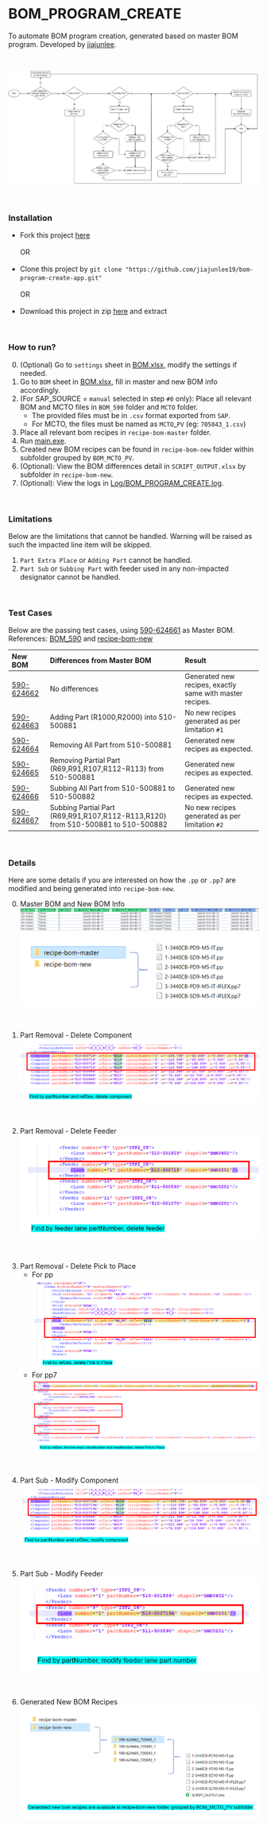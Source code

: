 # BOM_PROGRAM_CREATE
To automate BOM program creation, generated based on master BOM program. Developed by [jiajunlee](https://github.com/jiajunlee19).

<br>

![flowchart.png](Misc/flowchart.png)

<br>

### Installation
- Fork this project [here](https://github.com/jiajunlee19/bom-program-create-app/fork)
<br><br>
    OR
<br><br> 
- Clone this project by `git clone "https://github.com/jiajunlee19/bom-program-create-app.git"`
<br><br>
    OR
<br><br> 
- Download this project in zip [here](https://github.com/jiajunlee19/bom-program-create-app/archive/refs/heads/master.zip) and extract

<br>

### How to run?
0. (Optional) Go to `settings` sheet in [BOM.xlsx](BOM.xlsx), modify the settings if needed.
1. Go to `BOM` sheet in [BOM.xlsx](BOM.xlsx), fill in master and new BOM info accordingly.
2. (For SAP_SOURCE = `manual` selected in step `#0` only): Place all relevant BOM and MCTO files in `BOM_590` folder and `MCTO` folder.
    - The provided files must be in `.csv` format exported from `SAP`.
    - For MCTO, the files must be named as `MCTO`_`PV` (eg: `705043_1.csv`)
3. Place all relevant bom recipes in `recipe-bom-master` folder.
4. Run [main.exe](main.exe).
5. Created new BOM recipes can be found in `recipe-bom-new` folder within subfolder grouped by `BOM_MCTO_PV`.
6. (Optional): View the BOM differences detail in `SCRIPT_OUTPUT.xlsx` by subfolder in `recipe-bom-new`.
7. (Optional): View the logs in [Log/BOM_PROGRAM_CREATE.log](Log/BOM_PROGRAM_CREATE.log).

<br>

### Limitations
Below are the limitations that cannot be handled. Warning will be raised as such the impacted line item will be skipped.
1. `Part Extra Place` or `Adding Part` cannot be handled.
2. `Part Sub` or `Subbing Part` with feeder used in any non-impacted designator cannot be handled.

<br>

### Test Cases
Below are the passing test cases, using [590-624661](BOM_590/590-624661.csv) as Master BOM.
References: [BOM_590](BOM_590/) and [recipe-bom-new](recipe-bom-new/)

| New BOM                              | Differences from Master BOM | Result                                                   |
| :---                                 | :-------------------------  | :----                                                    |
| [590-624662](BOM_590/590-624662.csv) | No differences              | Generated new recipes, exactly same with master recipes. |
| [590-624663](BOM_590/590-624663.csv) | Adding Part (R1000,R2000) into 510-500881              | No new recipes generated as per limitation `#1`          |
| [590-624664](BOM_590/590-624664.csv) | Removing All Part from 510-500881                | Generated new recipes as expected.                       |
| [590-624665](BOM_590/590-624665.csv) | Removing Partial Part (R69,R91,R107,R112-R113) from 510-500881              | Generated new recipes as expected.                       |
| [590-624666](BOM_590/590-624666.csv) | Subbing All Part from 510-500881 to 510-500882              | Generated new recipes as expected.                       |
| [590-624667](BOM_590/590-624667.csv) | Subbing Partial Part (R69,R91,R107,R112-R113,R120) from 510-500881 to 510-500882              | No new recipes generated as per limitation `#2`          |

<br>

### Details
Here are some details if you are interested on how the `.pp` or `.pp7` are modified and being generated into `recipe-bom-new`.

0. Master BOM and New BOM Info
    <br>
    ![Master BOM and New BOM Info.png](Misc/0.%20Master%20BOM%20and%20New%20BOM%20Info.PNG)
    <br>
    ![Place BOM recipes.png](Misc/0.%20Place%20BOM%20recipes.PNG)

<br>

1. Part Removal - Delete Component
    <br>
    ![Part Removal - Delete Component.png](Misc/1.%20Part%20Removal%20-%20Delete%20Component.PNG)

<br>

2. Part Removal - Delete Feeder
    <br>
    ![Part Removal -Delete Feeder.png](Misc/2.%20Part%20Removal%20-%20Delete%20Feeder.PNG)

<br>

3. Part Removal - Delete Pick to Place
    * For pp
        <br>
        ![Part Removal - Delete Pick to Place.png](Misc/3.%20Part%20Removal%20-%20Delete%20Pick%20to%20Place.PNG)
        <br>
    * For pp7
        <br>
        ![Part Removal - Delete Pick to Place pp7.png](Misc/3.%20Part%20Removal%20-%20Delete%20Pick%20to%20Place%20pp7.PNG)

<br>

4. Part Sub - Modify Component
    <br>
    ![Part Sub - Modify Component.png](Misc/4.%20Part%20Sub%20-%20Modify%20Component.PNG)

<br>

5. Part Sub - Modify Feeder
    <br>
    ![Part Sub - Modify Feeder.png](Misc/5.%20Part%20Sub%20-%20Modify%20Feeder.PNG)

<br>

6. Generated New BOM Recipes
    <br>
    ![Generated BOM Recipes.png](Misc/6.%20Generated%20BOM%20Recipes.PNG)

<br>